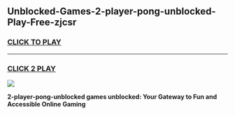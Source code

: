 
## Unblocked-Games-2-player-pong-unblocked-Play-Free-zjcsr
<h3>
<a href="https://premium76.site?title=2-player-pong-unblocked&ref=12A">CLICK TO PLAY</a></h3>
<hr>

<h3>
<a href="https://premium76.site?title=2-player-pong-unblocked&ref=12A">CLICK 2 PLAY</a>
  
</h3>

<a href="https://premium76.site?title=2-player-pong-unblocked&ref=12A"><img src="https://clearcache.store/games.png"></a>


**2-player-pong-unblocked games unblocked: Your Gateway to Fun and Accessible Online Gaming**
